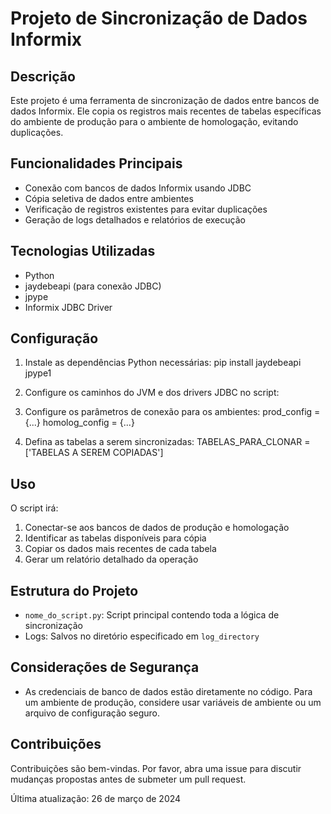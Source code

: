 # Projeto de Sincronização de Dados Informix

## Descrição
Este projeto é uma ferramenta de sincronização de dados entre bancos de dados Informix. Ele copia os registros mais recentes de tabelas específicas do ambiente de produção para o ambiente de homologação, evitando duplicações.

## Funcionalidades Principais
- Conexão com bancos de dados Informix usando JDBC
- Cópia seletiva de dados entre ambientes
- Verificação de registros existentes para evitar duplicações
- Geração de logs detalhados e relatórios de execução

## Tecnologias Utilizadas
- Python
- jaydebeapi (para conexão JDBC)
- jpype
- Informix JDBC Driver

## Configuração
1. Instale as dependências Python necessárias:
pip install jaydebeapi jpype1

2. Configure os caminhos do JVM e dos drivers JDBC no script:

3. Configure os parâmetros de conexão para os ambientes:
prod_config = {...}
homolog_config = {...}

4. Defina as tabelas a serem sincronizadas:
TABELAS_PARA_CLONAR = ['TABELAS A SEREM COPIADAS']

## Uso
O script irá:
1. Conectar-se aos bancos de dados de produção e homologação
2. Identificar as tabelas disponíveis para cópia
3. Copiar os dados mais recentes de cada tabela
4. Gerar um relatório detalhado da operação

## Estrutura do Projeto
- `nome_do_script.py`: Script principal contendo toda a lógica de sincronização
- Logs: Salvos no diretório especificado em `log_directory`

## Considerações de Segurança
- As credenciais de banco de dados estão diretamente no código. Para um ambiente de produção, considere usar variáveis de ambiente ou um arquivo de configuração seguro.

## Contribuições
Contribuições são bem-vindas. Por favor, abra uma issue para discutir mudanças propostas antes de submeter um pull request.


Última atualização: 26 de março de 2024